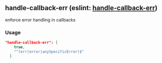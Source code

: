 <!-- Start:AutoDoc:: Modify `src/readme/rules.ts` and run `gulp readme` to update block -->
## handle-callback-err (eslint: [handle-callback-err](http://eslint.org/docs/rules/handle-callback-err))

enforce error handling in callbacks

### Usage

```json
"handle-callback-err": [
    true,
    "^(err|error|anySpecificError)$"
  ]
```

<!-- End:AutoDoc -->

